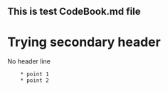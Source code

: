 
## This is test CodeBook.md file

# Trying secondary header

No header line

		* point 1
		* point 2
